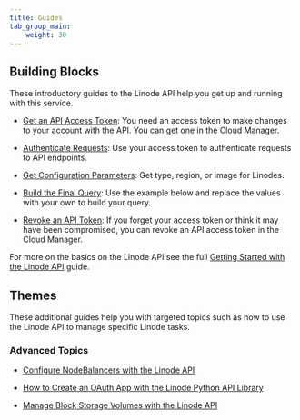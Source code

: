 ```yaml
---
title: Guides
tab_group_main:
    weight: 30
---
```


## Building Blocks

These introductory guides to the Linode API help you get up and running with this service.

- [Get an API Access Token](/docs/products/tools/linode-api/guides/get-access-token): You need an access token to make changes to your account with the API. You can get one in the Cloud Manager.

- [Authenticate Requests](/docs/products/tools/linode-api/guides/authenticate-requests): Use your access token to authenticate requests to API endpoints.

- [Get Configuration Parameters](/docs/products/tools/linode-api/guides/get-config-parameters): Get type, region, or image for Linodes.

- [Build the Final Query](/docs/products/tools/linode-api/guides/build-final-query): Use the example below and replace the values with your own to build your query.

- [Revoke an API Token](/docs/products/tools/linode-api/guides/revoke-access-token): If you forget your access token or think it may have been compromised, you can revoke an API access token in the Cloud Manager.

For more on the basics on the Linode API see the full [Getting Started with the Linode API](/docs/platform/api/getting-started-with-the-linode-api/) guide.

## Themes

These additional guides help you with targeted topics such as how to use the Linode API to manage specific Linode tasks.

### Advanced Topics

- [Configure NodeBalancers with the Linode API](/docs/platform/api/nodebalancers/)

- [How to Create an OAuth App with the Linode Python API Library](/docs/platform/api/how-to-create-an-oauth-app-with-the-linode-python-api-library/)

- [Manage Block Storage Volumes with the Linode API](/docs/platform/api/create-block-storage-volumes-with-the-linode-api/)
